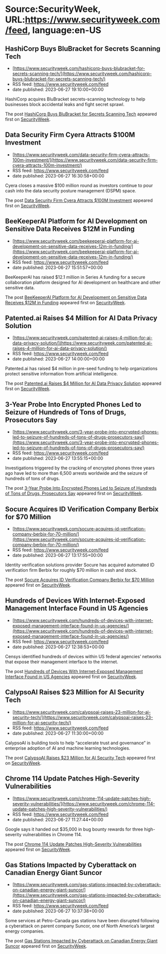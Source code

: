 # Source:SecurityWeek, URL:https://www.securityweek.com/feed, language:en-US

## HashiCorp Buys BluBracket for Secrets Scanning Tech
 - [https://www.securityweek.com/hashicorp-buys-blubracket-for-secrets-scanning-tech/](https://www.securityweek.com/hashicorp-buys-blubracket-for-secrets-scanning-tech/)
 - RSS feed: https://www.securityweek.com/feed
 - date published: 2023-06-27 19:10:00+00:00

<p>HashiCorp acquires BluBracket secrets-scanning technology to help businesses block accidental leaks and fight secret sprawl.</p>
<p>The post <a href="https://www.securityweek.com/hashicorp-buys-blubracket-for-secrets-scanning-tech/" rel="nofollow">HashiCorp Buys BluBracket for Secrets Scanning Tech</a> appeared first on <a href="https://www.securityweek.com" rel="nofollow">SecurityWeek</a>.</p>

## Data Security Firm Cyera Attracts $100M Investment
 - [https://www.securityweek.com/data-security-firm-cyera-attracts-100m-investment/](https://www.securityweek.com/data-security-firm-cyera-attracts-100m-investment/)
 - RSS feed: https://www.securityweek.com/feed
 - date published: 2023-06-27 16:30:58+00:00

<p>Cyera closes a massive $100 million round as investors continue to pour cash into the data security posture management (DSPM) space.</p>
<p>The post <a href="https://www.securityweek.com/data-security-firm-cyera-attracts-100m-investment/" rel="nofollow">Data Security Firm Cyera Attracts $100M Investment</a> appeared first on <a href="https://www.securityweek.com" rel="nofollow">SecurityWeek</a>.</p>

## BeeKeeperAI Platform for AI Development on Sensitive Data Receives $12M in Funding
 - [https://www.securityweek.com/beekeeperai-platform-for-ai-development-on-sensitive-data-receives-12m-in-funding/](https://www.securityweek.com/beekeeperai-platform-for-ai-development-on-sensitive-data-receives-12m-in-funding/)
 - RSS feed: https://www.securityweek.com/feed
 - date published: 2023-06-27 15:51:57+00:00

<p>BeeKeeperAI has raised $12.1 million in Series A funding for a secure collaboration platform designed for AI development on healthcare and other sensitive data. </p>
<p>The post <a href="https://www.securityweek.com/beekeeperai-platform-for-ai-development-on-sensitive-data-receives-12m-in-funding/" rel="nofollow">BeeKeeperAI Platform for AI Development on Sensitive Data Receives $12M in Funding</a> appeared first on <a href="https://www.securityweek.com" rel="nofollow">SecurityWeek</a>.</p>

## Patented.ai Raises $4 Million for AI Data Privacy Solution
 - [https://www.securityweek.com/patented-ai-raises-4-million-for-ai-data-privacy-solution/](https://www.securityweek.com/patented-ai-raises-4-million-for-ai-data-privacy-solution/)
 - RSS feed: https://www.securityweek.com/feed
 - date published: 2023-06-27 14:00:00+00:00

<p>Patented.ai has raised $4 million in pre-seed funding to help organizations protect sensitive information from artificial intelligence.</p>
<p>The post <a href="https://www.securityweek.com/patented-ai-raises-4-million-for-ai-data-privacy-solution/" rel="nofollow">Patented.ai Raises $4 Million for AI Data Privacy Solution</a> appeared first on <a href="https://www.securityweek.com" rel="nofollow">SecurityWeek</a>.</p>

## 3-Year Probe Into Encrypted Phones Led to Seizure of Hundreds of Tons of Drugs, Prosecutors Say
 - [https://www.securityweek.com/3-year-probe-into-encrypted-phones-led-to-seizure-of-hundreds-of-tons-of-drugs-prosecutors-say/](https://www.securityweek.com/3-year-probe-into-encrypted-phones-led-to-seizure-of-hundreds-of-tons-of-drugs-prosecutors-say/)
 - RSS feed: https://www.securityweek.com/feed
 - date published: 2023-06-27 13:55:15+00:00

<p>Investigations triggered by the cracking of encrypted phones three years ago have led to more than 6,500 arrests worldwide and the seizure of hundreds of tons of drugs.</p>
<p>The post <a href="https://www.securityweek.com/3-year-probe-into-encrypted-phones-led-to-seizure-of-hundreds-of-tons-of-drugs-prosecutors-say/" rel="nofollow">3-Year Probe Into Encrypted Phones Led to Seizure of Hundreds of Tons of Drugs, Prosecutors Say</a> appeared first on <a href="https://www.securityweek.com" rel="nofollow">SecurityWeek</a>.</p>

## Socure Acquires ID Verification Company Berbix for $70 Million
 - [https://www.securityweek.com/socure-acquires-id-verification-company-berbix-for-70-million/](https://www.securityweek.com/socure-acquires-id-verification-company-berbix-for-70-million/)
 - RSS feed: https://www.securityweek.com/feed
 - date published: 2023-06-27 13:17:55+00:00

<p>Identity verification solutions provider Socure has acquired automated ID verification firm Berbix for roughly $70 million in cash and stock.</p>
<p>The post <a href="https://www.securityweek.com/socure-acquires-id-verification-company-berbix-for-70-million/" rel="nofollow">Socure Acquires ID Verification Company Berbix for $70 Million</a> appeared first on <a href="https://www.securityweek.com" rel="nofollow">SecurityWeek</a>.</p>

## Hundreds of Devices With Internet-Exposed Management Interface Found in US Agencies
 - [https://www.securityweek.com/hundreds-of-devices-with-internet-exposed-management-interface-found-in-us-agencies/](https://www.securityweek.com/hundreds-of-devices-with-internet-exposed-management-interface-found-in-us-agencies/)
 - RSS feed: https://www.securityweek.com/feed
 - date published: 2023-06-27 12:38:53+00:00

<p>Censys identified hundreds of devices within US federal agencies’ networks that expose their management interface to the internet.</p>
<p>The post <a href="https://www.securityweek.com/hundreds-of-devices-with-internet-exposed-management-interface-found-in-us-agencies/" rel="nofollow">Hundreds of Devices With Internet-Exposed Management Interface Found in US Agencies</a> appeared first on <a href="https://www.securityweek.com" rel="nofollow">SecurityWeek</a>.</p>

## CalypsoAI Raises $23 Million for AI Security Tech
 - [https://www.securityweek.com/calypsoai-raises-23-million-for-ai-security-tech/](https://www.securityweek.com/calypsoai-raises-23-million-for-ai-security-tech/)
 - RSS feed: https://www.securityweek.com/feed
 - date published: 2023-06-27 11:30:00+00:00

<p>CalypsoAI is building tools to help “accelerate trust and governance” in enterprise adoption of AI and machine learning technologies.</p>
<p>The post <a href="https://www.securityweek.com/calypsoai-raises-23-million-for-ai-security-tech/" rel="nofollow">CalypsoAI Raises $23 Million for AI Security Tech</a> appeared first on <a href="https://www.securityweek.com" rel="nofollow">SecurityWeek</a>.</p>

## Chrome 114 Update Patches High-Severity Vulnerabilities
 - [https://www.securityweek.com/chrome-114-update-patches-high-severity-vulnerabilities/](https://www.securityweek.com/chrome-114-update-patches-high-severity-vulnerabilities/)
 - RSS feed: https://www.securityweek.com/feed
 - date published: 2023-06-27 11:27:44+00:00

<p>Google says it handed out $35,000 in bug bounty rewards for three high-severity vulnerabilities in Chrome 114.</p>
<p>The post <a href="https://www.securityweek.com/chrome-114-update-patches-high-severity-vulnerabilities/" rel="nofollow">Chrome 114 Update Patches High-Severity Vulnerabilities</a> appeared first on <a href="https://www.securityweek.com" rel="nofollow">SecurityWeek</a>.</p>

## Gas Stations Impacted by Cyberattack on Canadian Energy Giant Suncor
 - [https://www.securityweek.com/gas-stations-impacted-by-cyberattack-on-canadian-energy-giant-suncor/](https://www.securityweek.com/gas-stations-impacted-by-cyberattack-on-canadian-energy-giant-suncor/)
 - RSS feed: https://www.securityweek.com/feed
 - date published: 2023-06-27 10:37:38+00:00

<p>Some services at Petro-Canada gas stations have been disrupted following a cyberattack on parent company Suncor, one of North America’s largest energy companies. </p>
<p>The post <a href="https://www.securityweek.com/gas-stations-impacted-by-cyberattack-on-canadian-energy-giant-suncor/" rel="nofollow">Gas Stations Impacted by Cyberattack on Canadian Energy Giant Suncor</a> appeared first on <a href="https://www.securityweek.com" rel="nofollow">SecurityWeek</a>.</p>

